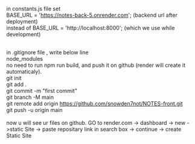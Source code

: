 in constants.js file set <br/>
BASE_URL = 'https://notes-back-5.onrender.com'; (backend url after deployment) <br/>
instead of BASE_URL = 'http://localhost:8000'; (which we use while development) <br/>
<br/>

in .gitignore file , write below line<br/>
node_modules<br/>
no need to run npm run build, and push it on github (render will create it automaticaly).<br/>
git init <br/>
git add .<br/>
git commit -m "first commit"<br/>
git branch -M main<br/>
git remote add origin https://github.com/snowden7not/NOTES-front.git<br/>
git push -u origin main<br/>
<br/>
now u will see ur files on github.
GO to render.com -> dashboard -> new ->static Site -> paste repositary link in search box -> continue -> create Static Site
